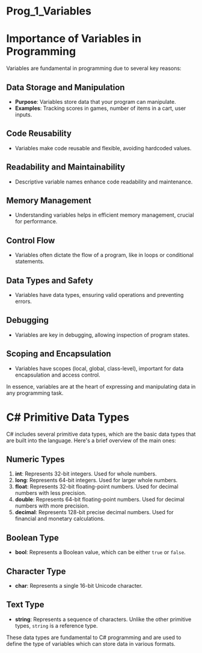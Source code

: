 # Prog_1_Variables

# Importance of Variables in Programming

Variables are fundamental in programming due to several key reasons:

## Data Storage and Manipulation
- **Purpose**: Variables store data that your program can manipulate.
- **Examples**: Tracking scores in games, number of items in a cart, user inputs.

## Code Reusability
- Variables make code reusable and flexible, avoiding hardcoded values.

## Readability and Maintainability
- Descriptive variable names enhance code readability and maintenance.

## Memory Management
- Understanding variables helps in efficient memory management, crucial for performance.

## Control Flow
- Variables often dictate the flow of a program, like in loops or conditional statements.

## Data Types and Safety
- Variables have data types, ensuring valid operations and preventing errors.

## Debugging
- Variables are key in debugging, allowing inspection of program states.

## Scoping and Encapsulation
- Variables have scopes (local, global, class-level), important for data encapsulation and access control.

In essence, variables are at the heart of expressing and manipulating data in any programming task.

# C# Primitive Data Types

C# includes several primitive data types, which are the basic data types that are built into the language. Here's a brief overview of the main ones:

## Numeric Types

1. **int**: Represents 32-bit integers. Used for whole numbers.
2. **long**: Represents 64-bit integers. Used for larger whole numbers.
3. **float**: Represents 32-bit floating-point numbers. Used for decimal numbers with less precision.
4. **double**: Represents 64-bit floating-point numbers. Used for decimal numbers with more precision.
5. **decimal**: Represents 128-bit precise decimal numbers. Used for financial and monetary calculations.

## Boolean Type

- **bool**: Represents a Boolean value, which can be either `true` or `false`.

## Character Type

- **char**: Represents a single 16-bit Unicode character.

## Text Type

- **string**: Represents a sequence of characters. Unlike the other primitive types, `string` is a reference type.

These data types are fundamental to C# programming and are used to define the type of variables which can store data in various formats.
